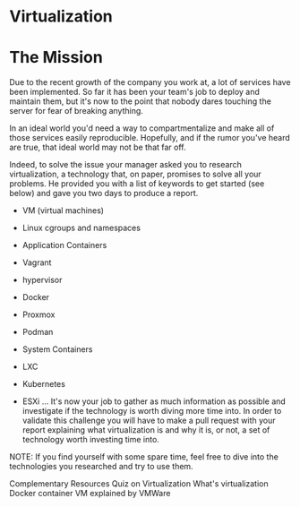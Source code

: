 # Virtualization

# The Mission

Due to the recent growth of the company you work at, a lot of services have been implemented. So far it has been your team's job to deploy and maintain them, but it's now to the point that nobody dares touching the server for fear of breaking anything.

In an ideal world you'd need a way to compartmentalize and make all of those services easily reproducible. Hopefully, and if the rumor you've heard are true, that ideal world may not be that far off.

Indeed, to solve the issue your manager asked you to research virtualization, a technology that, on paper, promises to solve all your problems. He provided you with a list of keywords to get started (see below) and gave you two days to produce a report.

- VM (virtual machines)

- Linux cgroups and namespaces

- Application Containers

- Vagrant

- hypervisor

- Docker

- Proxmox

- Podman

- System Containers

- LXC

- Kubernetes

- ESXi
...
It's now your job to gather as much information as possible and investigate if the technology is worth diving more time into. In order to validate this challenge you will have to make a pull request with your report explaining what virtualization is and why it is, or not, a set of technology worth investing time into.

NOTE: If you find yourself with some spare time, feel free to dive into the technologies you researched and try to use them.

Complementary Resources
Quiz on Virtualization
What's virtualization
Docker container
VM explained by VMWare